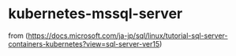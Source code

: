 # kubernetes-mssql-server

from (https://docs.microsoft.com/ja-jp/sql/linux/tutorial-sql-server-containers-kubernetes?view=sql-server-ver15)
